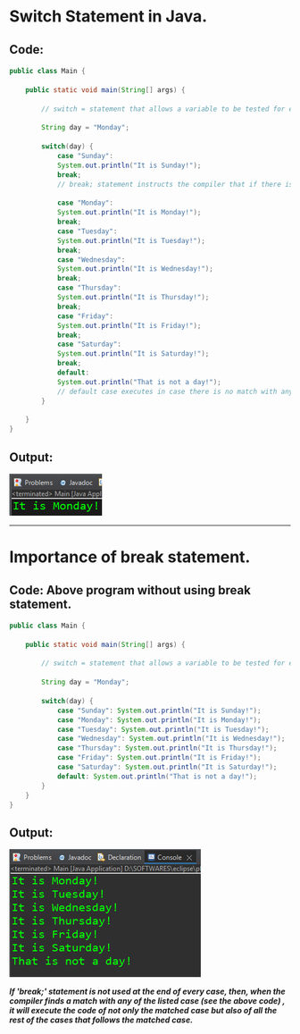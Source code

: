 # Switch Statement in Java.

## Code:

```java
public class Main {

	public static void main(String[] args) {
		
		// switch = statement that allows a variable to be tested for equality against a list of values
		
		String day = "Monday";
		
		switch(day) {
			case "Sunday": 
			System.out.println("It is Sunday!");
			break;
            // break; statement instructs the compiler that if there is a match found with the case (i.e case "Sunday") -- then execute the code within this case and skip going through all the following cases and the default case.

			case "Monday": 
			System.out.println("It is Monday!");
			break;
			case "Tuesday": 
			System.out.println("It is Tuesday!");
			break;
			case "Wednesday": 
			System.out.println("It is Wednesday!");
			break;
			case "Thursday": 
			System.out.println("It is Thursday!");
			break;
			case "Friday": 
			System.out.println("It is Friday!");
			break;
			case "Saturday": 
			System.out.println("It is Saturday!");
			break;
			default: 
			System.out.println("That is not a day!");
            // default case executes in case there is no match with any of the listed cases.
		}
				
	}
}
```

## Output:

![](imgfiles/chap11/with-break-output.png)

---

# Importance of break statement.

## Code: Above program without using break statement.

```java
public class Main {

	public static void main(String[] args) {
		
		// switch = statement that allows a variable to be tested for equality against a list of values
		
		String day = "Monday";
		
		switch(day) {
			case "Sunday": System.out.println("It is Sunday!");
			case "Monday": System.out.println("It is Monday!");
			case "Tuesday": System.out.println("It is Tuesday!");
			case "Wednesday": System.out.println("It is Wednesday!");
			case "Thursday": System.out.println("It is Thursday!");
			case "Friday": System.out.println("It is Friday!");
			case "Saturday": System.out.println("It is Saturday!");
			default: System.out.println("That is not a day!");
		}				
	}
}
```

## Output:

![](imgfiles/chap11/without-break-output.png)


***If 'break;' statement is not used at the end of every case, then, when the compiler finds a match with any of the listed case (see the above code) , it will execute the code of not only the matched case but also of all the rest of the cases that follows the matched case.*** 